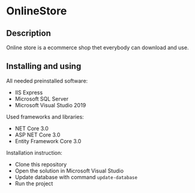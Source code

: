 # OnlineStore
## Description
Online store is a ecommerce shop thet everybody can download and use.
## Installing and using
All needed preinstalled software:
* IIS Express
* Microsoft SQL Server
* Microsoft Visual Studio 2019

Used frameworks and libraries:
* NET Core 3.0
* ASP NET Core 3.0
* Entity Framework Core 3.0

Installation instruction:
* Clone this repository
* Open the solution in Microsoft Visual Studio 
* Update database with command `update-database`
* Run the project
